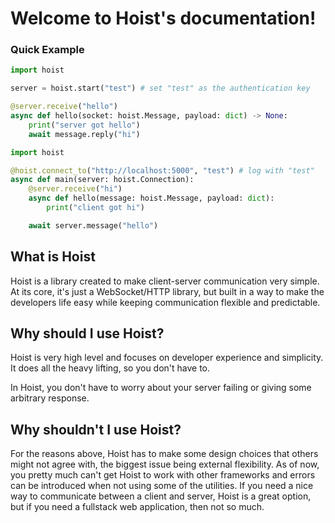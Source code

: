 # Welcome to Hoist's documentation!

### Quick Example

```py
import hoist

server = hoist.start("test") # set "test" as the authentication key

@server.receive("hello")
async def hello(socket: hoist.Message, payload: dict) -> None:
    print("server got hello")
    await message.reply("hi")
```

```py
import hoist

@hoist.connect_to("http://localhost:5000", "test") # log with "test"
async def main(server: hoist.Connection):
    @server.receive("hi")
    async def hello(message: hoist.Message, payload: dict):
        print("client got hi")

    await server.message("hello")
```

## What is Hoist

Hoist is a library created to make client-server communication very simple. At its core, it's just a WebSocket/HTTP library, but built in a way to make the developers life easy while keeping communication flexible and predictable.

## Why should I use Hoist?

Hoist is very high level and focuses on developer experience and simplicity. It does all the heavy lifting, so you don't have to.

In Hoist, you don't have to worry about your server failing or giving some arbitrary response.

## Why shouldn't I use Hoist?

For the reasons above, Hoist has to make some design choices that others might not agree with, the biggest issue being external flexibility. As of now, you pretty much can't get Hoist to work with other frameworks and errors can be introduced when not using some of the utilities. If you need a nice way to communicate between a client and server, Hoist is a great option, but if you need a fullstack web application, then not so much.
